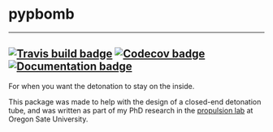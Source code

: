 # pypbomb
---
[![Travis build badge](https://api.travis-ci.org/cartemic/pypbomb.svg?branch=master)](https://travis-ci.org/github/cartemic/pypbomb)
[![Codecov badge](https://codecov.io/gh/cartemic/pypbomb/branch/master/graph/badge.svg)](https://codecov.io/gh/cartemic/pypbomb)
[![Documentation badge](https://github.com/cartemic/pypbomb/workflows/Documentation/badge.svg)](https://github.com/cartemic/pypbomb)
---

For when you want the detonation to stay on the inside.

This package was made to help with the design of a closed-end detonation tube, and was written as part of my PhD research in the [propulsion lab](http://research.engr.oregonstate.edu/blunckgroup/propulsion-laboratory) at Oregon Sate University.